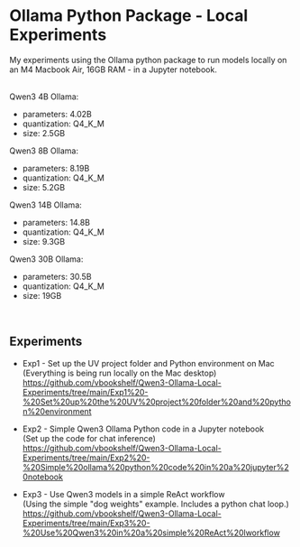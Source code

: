 # Ollama Python Package - Local Experiments
My experiments using the Ollama python package to run models locally on an M4 Macbook Air, 16GB RAM - in a Jupyter notebook.
<br>
<br>

Qwen3 4B Ollama:
- parameters: 4.02B
- quantization: Q4_K_M
- size: 2.5GB

Qwen3 8B Ollama:
- parameters: 8.19B
- quantization: Q4_K_M
- size: 5.2GB

Qwen3 14B Ollama:
- parameters: 14.8B
- quantization: Q4_K_M
- size: 9.3GB

Qwen3 30B Ollama:
- parameters: 30.5B
- quantization: Q4_K_M
- size: 19GB
<br>

## Experiments

- Exp1 - Set up the UV project folder and Python environment on Mac<br>
(Everything is being run locally on the Mac desktop)<br>
https://github.com/vbookshelf/Qwen3-Ollama-Local-Experiments/tree/main/Exp1%20-%20Set%20up%20the%20UV%20project%20folder%20and%20python%20environment

- Exp2 - Simple Qwen3 Ollama Python code in a Jupyter notebook<br>
(Set up the code for chat inference)<br>
https://github.com/vbookshelf/Qwen3-Ollama-Local-Experiments/tree/main/Exp2%20-%20Simple%20ollama%20python%20code%20in%20a%20jupyter%20notebook

- Exp3 - Use Qwen3 models in a simple ReAct workflow<br>
(Using the simple "dog weights" example. Includes a python chat loop.)<br>
https://github.com/vbookshelf/Qwen3-Ollama-Local-Experiments/tree/main/Exp3%20-%20Use%20Qwen3%20in%20a%20simple%20ReAct%20lworkflow
